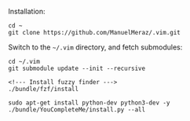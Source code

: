 Installation:

    cd ~
    git clone https://github.com/ManuelMeraz/.vim.git

Switch to the `~/.vim` directory, and fetch submodules:

    cd ~/.vim
    git submodule update --init --recursive

    <!--- Install fuzzy finder --->
    ./bundle/fzf/install

    sudo apt-get install python-dev python3-dev -y
    ./bundle/YouCompleteMe/install.py --all

